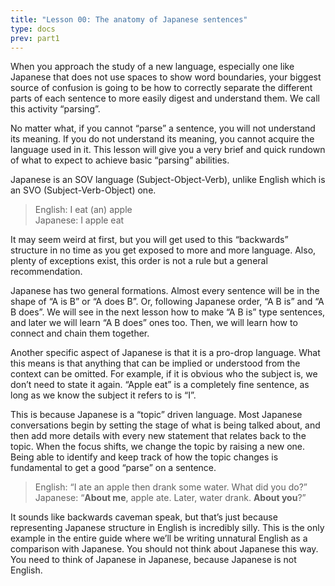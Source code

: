 ```yaml
---
title: "Lesson 00: The anatomy of Japanese sentences"
type: docs
prev: part1
---
```


When you approach the study of a new language, especially one like Japanese that does not use spaces to show word boundaries, your biggest source of confusion is going to be how to correctly separate the different parts of each sentence to more easily digest and understand them. We call this activity “parsing”. 

No matter what, if you cannot “parse” a sentence, you will not understand its meaning. If you do not understand its meaning, you cannot acquire the language used in it. This lesson will give you a very brief and quick rundown of what to expect to achieve basic “parsing” abilities.

Japanese is an SOV language (Subject-Object-Verb), unlike English which is an SVO (Subject-Verb-Object) one. 


> English: I eat (an) apple<br>
> Japanese: I apple eat

It may seem weird at first, but you will get used to this “backwards” structure in no time as you get exposed to more and more language. Also, plenty of exceptions exist, this order is not a rule but a general recommendation. 

Japanese has two general formations. Almost every sentence will be in the shape of “A is B” or “A does B”. Or, following Japanese order, “A B is” and “A B does”. We will see in the next lesson how to make “A B is” type sentences, and later we will learn “A B does” ones too. Then, we will learn how to connect and chain them together.

Another specific aspect of Japanese is that it is a pro-drop language. What this means is that anything that can be implied or understood from the context can be omitted. For example, if it is obvious who the subject is, we don’t need to state it again. “Apple eat” is a completely fine sentence, as long as we know the subject it refers to is “I”.


This is because Japanese is a “topic” driven language. Most Japanese conversations begin by setting the stage of what is being talked about, and then add more details with every new statement that relates back to the topic. When the focus shifts, we change the topic by raising a new one. Being able to identify and keep track of how the topic changes is fundamental to get a good “parse” on a sentence. 

> English: “I ate an apple then drank some water. What did you do?”   <br>
> Japanese: “<b>About me</b>, apple ate. Later, water drank. <b>About you</b>?”


It sounds like backwards caveman speak, but that’s just because representing Japanese structure in English is incredibly silly. This is the only example in the entire guide where we’ll be writing unnatural English as a comparison with Japanese. You should not think about Japanese this way. You need to think of Japanese in Japanese, because Japanese is not English. 